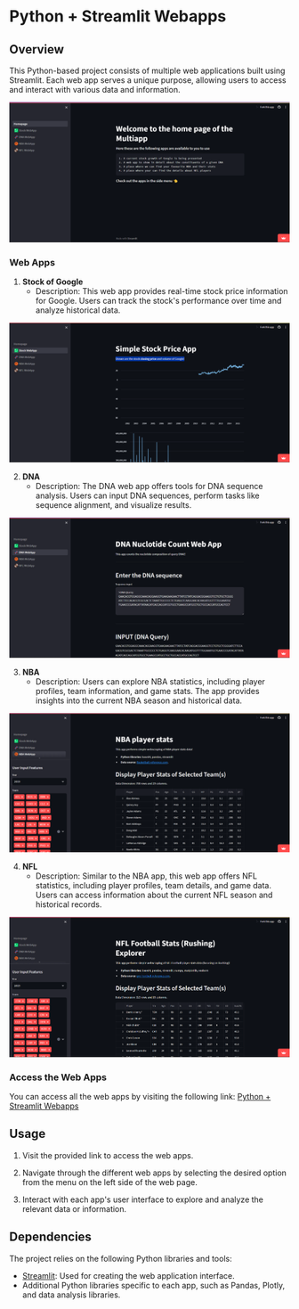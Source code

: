# Python + Streamlit Webapps

## Overview

This Python-based project consists of multiple web applications built using Streamlit. Each web app serves a unique purpose, allowing users to access and interact with various data and information.

![Alt text](Screenshots\image-1.png)

### Web Apps

1. **Stock of Google**
   - Description: This web app provides real-time stock price information for Google. Users can track the stock's performance over time and analyze historical data.

![Alt text](Screenshots\image.png)

2. **DNA**
   - Description: The DNA web app offers tools for DNA sequence analysis. Users can input DNA sequences, perform tasks like sequence alignment, and visualize results.

![Alt text](Screenshots\image-2.png)

3. **NBA**
   - Description: Users can explore NBA statistics, including player profiles, team information, and game stats. The app provides insights into the current NBA season and historical data.

![Alt text](Screenshots\image-3.png)

4. **NFL**
   - Description: Similar to the NBA app, this web app offers NFL statistics, including player profiles, team details, and game data. Users can access information about the current NFL season and historical records.

![Alt text](Screenshots\image-4.png)

### Access the Web Apps

You can access all the web apps by visiting the following link: [Python + Streamlit Webapps](https://python-multiapp.streamlit.app/)

## Usage

1. Visit the provided link to access the web apps.

2. Navigate through the different web apps by selecting the desired option from the menu on the left side of the web page.

3. Interact with each app's user interface to explore and analyze the relevant data or information.

## Dependencies

The project relies on the following Python libraries and tools:

- [Streamlit](https://streamlit.io/): Used for creating the web application interface.
- Additional Python libraries specific to each app, such as Pandas, Plotly, and data analysis libraries.

